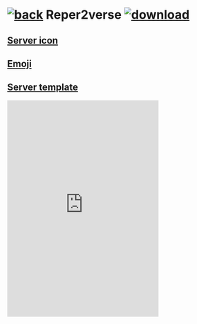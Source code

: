 # [![back](https://cdn.discordapp.com/emojis/887168885747511396?size=32)](https://reper2.github.io/Downloadable-Files/discord/guilds) Reper2verse [![download](https://cdn.discordapp.com/emojis/885670815725674527.png?size=32)](https://raw.githubusercontent.com/Reper2/Downloadable-Files/master/discord/guilds/771861170256085023.md)

[Server icon](https://cdn.discordapp.com/icons/771861170256085023/c6e18289481896794fb9c7ef70427045.png?size=4096)
---

[Emoji](https://reper2.github.io/Downloadable-Files/discord/guilds/771861170256085023/emoji)
---

[Server template](https://reper2.github.io/Downloadable-Files/discord/guilds/771861170256085023/server-template)
---

<iframe src="https://discord.com/widget?id=771861170256085023&theme=dark" width="350" height="500" allowtransparency="true" frameborder="0" sandbox="allow-popups allow-popups-to-escape-sandbox allow-same-origin allow-scripts"></iframe>
